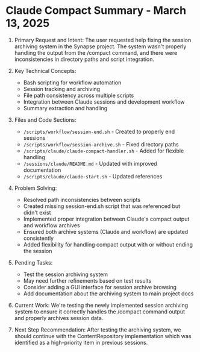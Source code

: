 # Claude Compact Summary - March 13, 2025


1. Primary Request and Intent:
   The user requested help fixing the session archiving system in the Synapse project. The system wasn't properly handling the output from the /compact command, and there were inconsistencies in directory paths and script integration.

2. Key Technical Concepts:
   - Bash scripting for workflow automation
   - Session tracking and archiving
   - File path consistency across multiple scripts
   - Integration between Claude sessions and development workflow
   - Summary extraction and handling

3. Files and Code Sections:
   - `/scripts/workflow/session-end.sh` - Created to properly end sessions
   - `/scripts/workflow/session-archive.sh` - Fixed directory paths
   - `/scripts/claude/claude-compact-handler.sh` - Added for flexible handling
   - `/sessions/claude/README.md` - Updated with improved documentation
   - `/scripts/claude/claude-start.sh` - Updated references

4. Problem Solving:
   - Resolved path inconsistencies between scripts
   - Created missing session-end.sh script that was referenced but didn't exist
   - Implemented proper integration between Claude's compact output and workflow archives
   - Ensured both archive systems (Claude and workflow) are updated consistently
   - Added flexibility for handling compact output with or without ending the session

5. Pending Tasks:
   - Test the session archiving system
   - May need further refinements based on test results
   - Consider adding a GUI interface for session archive browsing
   - Add documentation about the archiving system to main project docs

6. Current Work:
   We're testing the newly implemented session archiving system to ensure it correctly handles the /compact command output and properly archives session data.

7. Next Step Recommendation:
   After testing the archiving system, we should continue with the ContentRepository implementation which was identified as a high-priority item in previous sessions.

